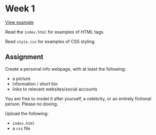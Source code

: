 # Week 1

[View example](https://mpaulweeks.github.io/cfc2017/prompt/week1)

Read the `index.html` for examples of HTML tags.

Read `style.css` for examples of CSS styling.

## Assignment

Create a personal info webpage, with at least the following:
- a picture
- information / short bio
- links to relevant websites/social accounts

You are free to model it after yourself, a celebrity, or an entirely fictional person. Please no doxing.

Upload the following:
- `index.html`
- a `css` file
